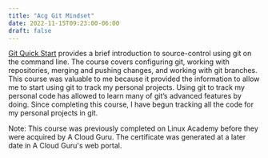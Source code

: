 ```yaml
---
title: "Acg Git Mindset"
date: 2022-11-15T09:23:00-06:00
draft: false
---
```


[Git Quick Start](https://acloudguru.com/course/git-quick-start) provides a brief introduction to source-control using git on the command line. The course covers configuring git, working with repositories, merging and pushing changes, and working with git branches. This course was valuable to me because it provided the information to allow me to start using git to track my personal projects. Using git to track my personal code has allowed to learn many of git’s advanced features by doing. Since completing this course, I have begun tracking all the code for my personal projects in git.

Note: This course was previously completed on Linux Academy before they were acquired by A Cloud Guru. The certificate was generated at a later date in A Cloud Guru's web portal.
